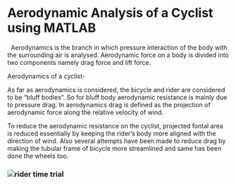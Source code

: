 # Aerodynamic Analysis of a Cyclist using MATLAB
 
Aerodynamics is the branch in which pressure interaction of the body with the surrounding air is analysed. Aerodynamic force on a body is divided into two components namely drag force and lift force.

Aerodynamics of a cyclist-

As far as aerodynamics is considered, the bicycle and rider are considered to be “bluff bodies”. So for bluff body aerodynamic resistance is mainly due to pressure drag. In aerodynamics drag is defined as the projection of aerodynamic force along the relative velocity of wind.

To reduce the aerodynamic resistance on the cyclist, projected fontal area is reduced essentially by keeping the rider’s body more aligned with the direction of wind. Also several attempts have been made to reduce drag by making the tubular frame of bicycle more streamlined and same has been done the wheels too.


### ![rider time trial](https://user-images.githubusercontent.com/73180929/96686853-b5bfbd80-139c-11eb-909f-453ebec9326c.jpg)
